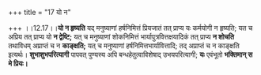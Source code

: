 +++
title = "17 यो न"

+++
।।12.17।।**यो न हृष्यति** यद् मनुष्याणां हर्षनिमित्तं प्रियजातं तत्
प्राप्य यः कर्मयोगी न हृष्यति; यत च अप्रिय तत् प्राप्य यो **न
द्वेष्टि;** यत् च मनुष्याणां शोकनिमित्तं भार्यापुत्रवित्तक्षयादिकं तत्
प्राप्य **न शोचति** तथाविधम् अप्राप्तं च न **काङ्क्षति;** यत् च
मनुष्याणां हर्षनिमित्तभार्यावित्तादि; तद् अप्राप्तं च न काङ्क्षति
इत्यर्थः। **शुभाशुभपरित्यागी** पापवत् पुण्यस्य अपि बन्धहेतुत्वाविशेषाद्
उभयपरित्यागी; **यः** एवंभूतो **भक्तिमान् स मे प्रियः।**
